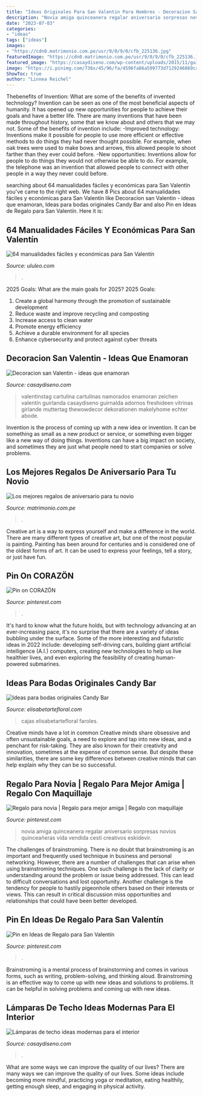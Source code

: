 ```yaml
---
title: "Ideas Originales Para San Valentin Para Hombres - Decoracion San Valentin"
description: "Novia amiga quinceanera regalar aniversario sorpresas novios quinceañeras vida vendida cesti creativos eskidevir"
date: "2023-07-03"
categories:
- "ideas"
tags: ["ideas"]
images:
- "https://cdn0.matrimonio.com.pe/usr/9/0/9/0/cfb_225136.jpg"
featuredImage: "https://cdn0.matrimonio.com.pe/usr/9/0/9/0/cfb_225136.jpg"
featured_image: "https://casaydiseno.com/wp-content/uploads/2015/11/guirnalda_corazones-cartulina-colores.jpg"
image: "https://i.pinimg.com/736x/45/96/fa/4596fa86a599773d7129246869ca07a7.jpg"
ShowToc: true
author: "Linnea Reichel"
---
```



Thebenefits of Invention: What are some of the benefits of invented technology?
Invention can be seen as one of the most beneficial aspects of humanity. It has opened up new opportunities for people to achieve their goals and have a better life. There are many inventions that have been made throughout history, some that we know about and others that we may not. Some of the benefits of invention include: 
-Improved technology: Inventions make it possible for people to use more efficient or effective methods to do things they had never thought possible. For example, when oak trees were used to make bows and arrows, this allowed people to shoot farther than they ever could before. 
-New opportunities: Inventions allow for people to do things they would not otherwise be able to do. For example, the telephone was an invention that allowed people to connect with other people in a way they never could before.

	

		
searching about 64 manualidades fáciles y económicas para San Valentín you've came to the right web. We have 8 Pics about 64 manualidades fáciles y económicas para San Valentín like Decoracion san Valentin - ideas que enamoran, Ideas para bodas originales Candy Bar and also Pin en Ideas de Regalo para San Valentín. Here it is:
		
    
## 64 Manualidades Fáciles Y Económicas Para San Valentín

<img loading=lazy src="https://ululeo.com/wp-content/uploads/2020/01/50493325_2194601030597160_5327844335834628096_n.jpg" onerror="this.onerror=null;this.src='https://tse4.mm.bing.net/th?id=OIP.lsVBWAKP0PaRGItMoSSf7AHaLO&amp;pid=15.1';" alt="64 manualidades fáciles y económicas para San Valentín">

_Source: ululeo.com_

>. 

	

2025 Goals: What are the main goals for 2025?
2025 Goals: 
1. Create a global harmony through the promotion of sustainable development 
2. Reduce waste and improve recycling and composting 
3. Increase access to clean water 
4. Promote energy efficiency 
5. Achieve a durable environment for all species 
6. Enhance cybersecurity and protect against cyber threats 

    
## Decoracion San Valentin - Ideas Que Enamoran

<img loading=lazy src="https://casaydiseno.com/wp-content/uploads/2015/11/guirnalda_corazones-cartulina-colores.jpg" onerror="this.onerror=null;this.src='https://tse3.mm.bing.net/th?id=OIP.FFupnVAFaFY21dMWK7dMEwHaLG&amp;pid=15.1';" alt="Decoracion san Valentin - ideas que enamoran">

_Source: casaydiseno.com_

>valentinstag cartulina cartulinas namorados enamoran zeichen valentín guirlanda casaydiseno guirnalda adornos freshideen vitrinas girlande muttertag thewowdecor dekorationen makelyhome echter abode. 

	

Invention is the process of coming up with a new idea or invention. It can be something as small as a new product or service, or something even bigger like a new way of doing things. Inventions can have a big impact on society, and sometimes they are just what people need to start companies or solve problems.

    
## Los Mejores Regalos De Aniversario Para Tu Novio

<img loading=lazy src="https://cdn0.matrimonio.com.pe/usr/9/0/9/0/cfb_225136.jpg" onerror="this.onerror=null;this.src='https://tse1.mm.bing.net/th?id=OIP.WwaSWHIBlRHko0OJ76pSHQAAAA&amp;pid=15.1';" alt="Los mejores regalos de aniversario para tu novio">

_Source: matrimonio.com.pe_

>. 

	

Creative art is a way to express yourself and make a difference in the world. There are many different types of creative art, but one of the most popular is painting. Painting has been around for centuries and is considered one of the oldest forms of art. It can be used to express your feelings, tell a story, or just have fun.

    
## Pin On CORAZÖN

<img loading=lazy src="https://i.pinimg.com/736x/45/96/fa/4596fa86a599773d7129246869ca07a7.jpg" onerror="this.onerror=null;this.src='https://tse1.mm.bing.net/th?id=OIP.ikWXMAmCeZCdV5TAchCeegHaNK&amp;pid=15.1';" alt="Pin on CORAZÖN">

_Source: pinterest.com_

>. 

	

It's hard to know what the future holds, but with technology advancing at an ever-increasing pace, it's no surprise that there are a variety of ideas bubbling under the surface. Some of the more interesting and futuristic ideas in 2022 include: developing self-driving cars, building giant artificial intelligence (A.I.) computers, creating new technologies to help us live healthier lives, and even exploring the feasibility of creating human-powered submarines.

    
## Ideas Para Bodas Originales Candy Bar

<img loading=lazy src="https://www.elisabetartefloral.com/925-thickbox_default/ideas-originales-bodas-candy-bar.jpg" onerror="this.onerror=null;this.src='https://tse4.mm.bing.net/th?id=OIP.JGlCx_yJBuPrZeK9OHrh4wHaId&amp;pid=15.1';" alt="Ideas para bodas originales Candy Bar">

_Source: elisabetartefloral.com_

>cajas elisabetartefloral faroles. 

	

Creative minds have a lot in common
Creative minds share obsessive and often unsustainable goals, a need to explore and tap into new ideas, and a penchant for risk-taking. They are also known for their creativity and innovation, sometimes at the expense of common sense. But despite these similarities, there are some key differences between creative minds that can help explain why they can be so successful.

    
## Regalo Para Novia | Regalo Para Mejor Amiga | Regalo Con Maquillaje

<img loading=lazy src="https://i.pinimg.com/736x/ba/5d/df/ba5ddf3e45e3b18eee40ae5083d5255c.jpg" onerror="this.onerror=null;this.src='https://tse1.mm.bing.net/th?id=OIP.hb2eHU49lzMz_T1HX8PB6gHaPm&amp;pid=15.1';" alt="Regalo para novia | Regalo para mejor amiga | Regalo con maquillaje">

_Source: pinterest.com_

>novia amiga quinceanera regalar aniversario sorpresas novios quinceañeras vida vendida cesti creativos eskidevir. 

	

The challenges of brainstroming.
There is no doubt that brainstroming is an important and frequently used technique in business and personal networking. However, there are a number of challenges that can arise when using brainstroming techniques. One such challenge is the lack of clarity or understanding around the problem or issue being addressed. This can lead to difficult conversations and lost opportunity. Another challenge is the tendency for people to hastily pigeonhole others based on their interests or views. This can result in critical discussion miss opportunities and relationships that could have been better developed.

    
## Pin En Ideas De Regalo Para San Valentín

<img loading=lazy src="https://i.pinimg.com/736x/e7/4b/43/e74b43f2475cae305d1a21c559f42798.jpg" onerror="this.onerror=null;this.src='https://tse4.mm.bing.net/th?id=OIP.NqONYKOGGkMGeq1v8fjRKAHaHa&amp;pid=15.1';" alt="Pin en Ideas de Regalo para San Valentín">

_Source: pinterest.com_

>. 

	

Brainstroming is a mental process of brainstorming and comes in various forms, such as writing, problem-solving, and thinking aloud. Brainstroming is an effective way to come up with new ideas and solutions to problems. It can be helpful in solving problems and coming up with new ideas.

    
## Lámparas De Techo Ideas Modernas Para El Interior

<img loading=lazy src="https://casaydiseno.com/wp-content/uploads/2015/05/lampara-techo-elegante-estilo-moderno.jpg" onerror="this.onerror=null;this.src='https://tse2.mm.bing.net/th?id=OIP.FciGKPTvBVe8TYcAiZYT_AHaKu&amp;pid=15.1';" alt="Lámparas de techo ideas modernas para el interior">

_Source: casaydiseno.com_

>. 

	

What are some ways we can improve the quality of our lives?
There are many ways we can improve the quality of our lives. Some ideas include becoming more mindful, practicing yoga or meditation, eating healthily, getting enough sleep, and engaging in physical activity.

